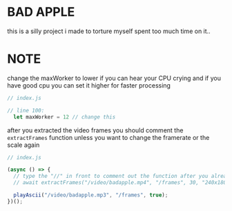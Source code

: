# BAD APPLE

this is a silly project i made to torture myself
spent too much time on it..

# NOTE

change the maxWorker to lower if you can hear your CPU crying
and if you have good cpu you can set it higher for faster processing
```js
// index.js

// line 100:
  let maxWorker = 12 // change this
```

after you extracted the video frames you should comment the `extractFrames` function
unless you want to change the framerate or the scale again
```js
// index.js

(async () => {
  // type the "//" in front to comment out the function after you already used it
  // await extractFrames("/video/badapple.mp4", "/frames", 30, "240x180");

  playAscii("/video/badapple.mp3", "/frames", true);
})();
```
